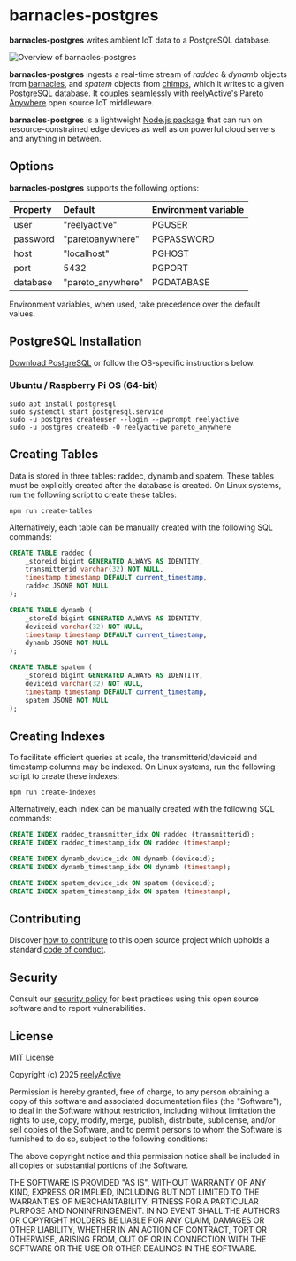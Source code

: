 barnacles-postgres
==================

__barnacles-postgres__ writes ambient IoT data to a PostgreSQL database.

![Overview of barnacles-postgres](https://reelyactive.github.io/barnacles-postgres/images/overview.png)

__barnacles-postgres__ ingests a real-time stream of _raddec_ & _dynamb_ objects from [barnacles](https://github.com/reelyactive/barnacles/), and _spatem_ objects from [chimps](https://github.com/reelyactive/chimps/), which it writes to a given PostgreSQL database.  It couples seamlessly with reelyActive's [Pareto Anywhere](https://www.reelyactive.com/pareto/anywhere/) open source IoT middleware.

__barnacles-postgres__ is a lightweight [Node.js package](https://www.npmjs.com/package/barnacles-postgres) that can run on resource-constrained edge devices as well as on powerful cloud servers and anything in between.


Options
-------

__barnacles-postgres__ supports the following options:

| Property      | Default                    | Environment variable           | 
|:--------------|:---------------------------|:-------------------------------|
| user          | "reelyactive"              | PGUSER                         |
| password      | "paretoanywhere"           | PGPASSWORD                     |
| host          | "localhost"                | PGHOST                         |
| port          | 5432                       | PGPORT                         |
| database      | "pareto_anywhere"          | PGDATABASE                     |

Environment variables, when used, take precedence over the default values.


PostgreSQL Installation
-----------------------

[Download PostgreSQL](https://www.postgresql.org/download/) or follow the OS-specific instructions below.

### Ubuntu / Raspberry Pi OS (64-bit)

```
sudo apt install postgresql
sudo systemctl start postgresql.service
sudo -u postgres createuser --login --pwprompt reelyactive
sudo -u postgres createdb -O reelyactive pareto_anywhere
```


Creating Tables
---------------

Data is stored in three tables: raddec, dynamb and spatem.  These tables must be explicitly created after the database is created.  On Linux systems, run the following script to create these tables:

    npm run create-tables

Alternatively, each table can be manually created with the following SQL commands:

```sql
CREATE TABLE raddec (
    _storeid bigint GENERATED ALWAYS AS IDENTITY,
    transmitterid varchar(32) NOT NULL,
    timestamp timestamp DEFAULT current_timestamp,
    raddec JSONB NOT NULL
);

CREATE TABLE dynamb (
    _storeId bigint GENERATED ALWAYS AS IDENTITY,
    deviceid varchar(32) NOT NULL,
    timestamp timestamp DEFAULT current_timestamp,
    dynamb JSONB NOT NULL
);

CREATE TABLE spatem (
    _storeId bigint GENERATED ALWAYS AS IDENTITY,
    deviceid varchar(32) NOT NULL,
    timestamp timestamp DEFAULT current_timestamp,
    spatem JSONB NOT NULL
);
```


Creating Indexes
----------------

To facilitate efficient queries at scale, the transmitterid/deviceid and timestamp columns may be indexed.  On Linux systems, run the following script to create these indexes:

    npm run create-indexes

Alternatively, each index can be manually created with the following SQL commands:

```sql
CREATE INDEX raddec_transmitter_idx ON raddec (transmitterid);
CREATE INDEX raddec_timestamp_idx ON raddec (timestamp);

CREATE INDEX dynamb_device_idx ON dynamb (deviceid);
CREATE INDEX dynamb_timestamp_idx ON dynamb (timestamp);

CREATE INDEX spatem_device_idx ON spatem (deviceid);
CREATE INDEX spatem_timestamp_idx ON spatem (timestamp);
```


Contributing
------------

Discover [how to contribute](CONTRIBUTING.md) to this open source project which upholds a standard [code of conduct](CODE_OF_CONDUCT.md).


Security
--------

Consult our [security policy](SECURITY.md) for best practices using this open source software and to report vulnerabilities.


License
-------

MIT License

Copyright (c) 2025 [reelyActive](https://www.reelyactive.com)

Permission is hereby granted, free of charge, to any person obtaining a copy of this software and associated documentation files (the "Software"), to deal in the Software without restriction, including without limitation the rights to use, copy, modify, merge, publish, distribute, sublicense, and/or sell copies of the Software, and to permit persons to whom the Software is furnished to do so, subject to the following conditions:

The above copyright notice and this permission notice shall be included in all copies or substantial portions of the Software.

THE SOFTWARE IS PROVIDED "AS IS", WITHOUT WARRANTY OF ANY KIND, EXPRESS OR 
IMPLIED, INCLUDING BUT NOT LIMITED TO THE WARRANTIES OF MERCHANTABILITY, 
FITNESS FOR A PARTICULAR PURPOSE AND NONINFRINGEMENT. IN NO EVENT SHALL THE 
AUTHORS OR COPYRIGHT HOLDERS BE LIABLE FOR ANY CLAIM, DAMAGES OR OTHER 
LIABILITY, WHETHER IN AN ACTION OF CONTRACT, TORT OR OTHERWISE, ARISING FROM, 
OUT OF OR IN CONNECTION WITH THE SOFTWARE OR THE USE OR OTHER DEALINGS IN 
THE SOFTWARE.